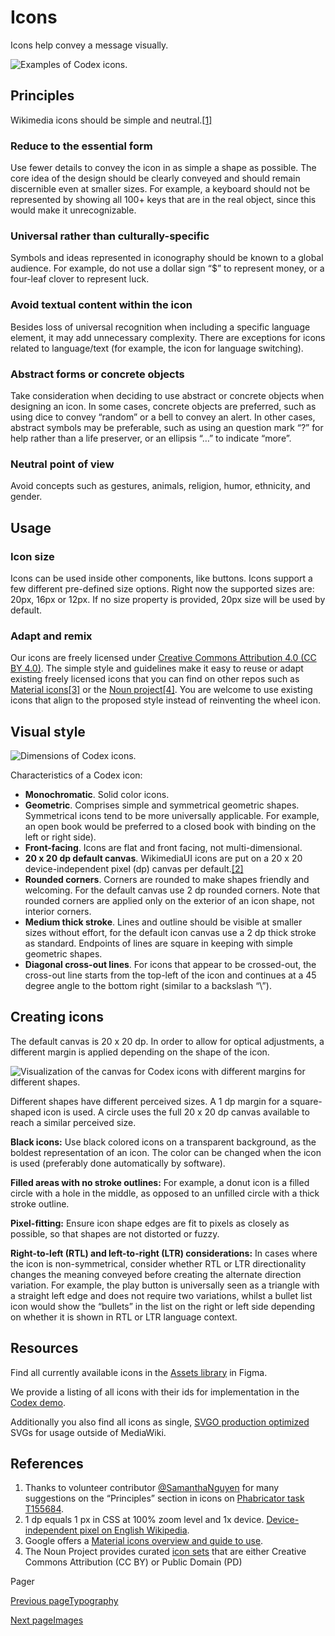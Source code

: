 # Icons [​](#icons)

Icons help convey a message visually.

![Examples of Codex icons.](/codex/main/assets/01_icons-sample.Da_upXE4.png)

## Principles [​](#principles)

Wikimedia icons should be simple and neutral.[\[1\]](#ref1)

### Reduce to the essential form [​](#reduce-to-the-essential-form)

Use fewer details to convey the icon in as simple a shape as possible. The core idea of the design should be clearly conveyed and should remain discernible even at smaller sizes. For example, a keyboard should not be represented by showing all 100+ keys that are in the real object, since this would make it unrecognizable.

### Universal rather than culturally-specific [​](#universal-rather-than-culturally-specific)

Symbols and ideas represented in iconography should be known to a global audience. For example, do not use a dollar sign “$” to represent money, or a four-leaf clover to represent luck.

### Avoid textual content within the icon [​](#avoid-textual-content-within-the-icon)

Besides loss of universal recognition when including a specific language element, it may add unnecessary complexity. There are exceptions for icons related to language/text (for example, the icon for language switching).

### Abstract forms or concrete objects [​](#abstract-forms-or-concrete-objects)

Take consideration when deciding to use abstract or concrete objects when designing an icon. In some cases, concrete objects are preferred, such as using dice to convey “random” or a bell to convey an alert. In other cases, abstract symbols may be preferable, such as using an question mark “?” for help rather than a life preserver, or an ellipsis “…” to indicate “more”.

### Neutral point of view [​](#neutral-point-of-view)

Avoid concepts such as gestures, animals, religion, humor, ethnicity, and gender.

## Usage [​](#usage)

### Icon size [​](#icon-size)

Icons can be used inside other components, like buttons. Icons support a few different pre-defined size options. Right now the supported sizes are: 20px, 16px or 12px. If no size property is provided, 20px size will be used by default.

### Adapt and remix [​](#adapt-and-remix)

Our icons are freely licensed under [Creative Commons Attribution 4.0 (CC BY 4.0)](https://creativecommons.org/licenses/by/4.0/). The simple style and guidelines make it easy to reuse or adapt existing freely licensed icons that you can find on other repos such as [Material icons](https://material.io/guidelines/style/icons.html)[\[3\]](#ref3) or the [Noun project](https://thenounproject.zendesk.com/hc/en-us/articles/200509798-What-licenses-do-you-use-)[\[4\]](#ref4). You are welcome to use existing icons that align to the proposed style instead of reinventing the wheel icon.

## Visual style [​](#visual-style)

![Dimensions of Codex icons.](/codex/main/assets/02_visual-style.B2Oxgzy-.png)

Characteristics of a Codex icon:

*   **Monochromatic**. Solid color icons.
*   **Geometric**. Comprises simple and symmetrical geometric shapes. Symmetrical icons tend to be more universally applicable. For example, an open book would be preferred to a closed book with binding on the left or right side).
*   **Front-facing**. Icons are flat and front facing, not multi-dimensional.
*   **20 x 20 dp default canvas**. WikimediaUI icons are put on a 20 x 20 device-independent pixel (dp) canvas per default.[\[2\]](#ref2)
*   **Rounded corners**. Corners are rounded to make shapes friendly and welcoming. For the default canvas use 2 dp rounded corners. Note that rounded corners are applied only on the exterior of an icon shape, not interior corners.
*   **Medium thick stroke**. Lines and outline should be visible at smaller sizes without effort, for the default icon canvas use a 2 dp thick stroke as standard. Endpoints of lines are square in keeping with simple geometric shapes.
*   **Diagonal cross-out lines**. For icons that appear to be crossed-out, the cross-out line starts from the top-left of the icon and continues at a 45 degree angle to the bottom right (similar to a backslash “\\”).

## Creating icons [​](#creating-icons)

The default canvas is 20 x 20 dp. In order to allow for optical adjustments, a different margin is applied depending on the shape of the icon.

![Visualization of the canvas for Codex icons with different margins for different shapes.](/codex/main/assets/03_creating-icons.JAdwQ0pp.png)

Different shapes have different perceived sizes. A 1 dp margin for a square-shaped icon is used. A circle uses the full 20 x 20 dp canvas available to reach a similar perceived size.

**Black icons:** Use black colored icons on a transparent background, as the boldest representation of an icon. The color can be changed when the icon is used (preferably done automatically by software).

**Filled areas with no stroke outlines:** For example, a donut icon is a filled circle with a hole in the middle, as opposed to an unfilled circle with a thick stroke outline.

**Pixel-fitting:** Ensure icon shape edges are fit to pixels as closely as possible, so that shapes are not distorted or fuzzy.

**Right-to-left (RTL) and left-to-right (LTR) considerations:** In cases where the icon is non-symmetrical, consider whether RTL or LTR directionality changes the meaning conveyed before creating the alternate direction variation. For example, the play button is universally seen as a triangle with a straight left edge and does not require two variations, whilst a bullet list icon would show the “bullets” in the list on the right or left side depending on whether it is shown in RTL or LTR language context.

## Resources [​](#resources)

Find all currently available icons in the [Assets library](https://www.figma.com/file/1lT9LKOK6wiHLnpraMjP3E/%E2%9D%96-Assets-(Icons%2C-Logos%2C-Illustrations)?node-id=3295-13631&t=XsJ03mZaUOTNMw9j-0) in Figma.

We provide a listing of all icons with their ids for implementation in the [Codex demo](./../icons/all-icons.html).

Additionally you also find all icons as single, [SVGO production optimized](https://www.mediawiki.org/wiki/Manual:Coding_conventions/SVG) SVGs for usage outside of MediaWiki.

## References [​](#references)

1.  Thanks to volunteer contributor [@SamanthaNguyen](https://phabricator.wikimedia.org/p/SamanthaNguyen/) for many suggestions on the “Principles” section in icons on [Phabricator task T155684](https://phabricator.wikimedia.org/T155684).
2.  1 dp equals 1 px in CSS at 100% zoom level and 1x device. [Device-independent pixel on English Wikipedia](https://en.wikipedia.org/wiki/Device-independent_pixel).
3.  Google offers a [Material icons overview and guide to use](https://material.io/guidelines/style/icons.html).
4.  The Noun Project provides curated [icon sets](https://thenounproject.zendesk.com/hc/en-us/articles/200509798-What-licenses-do-you-use-) that are either Creative Commons Attribution (CC BY) or Public Domain (PD)

Pager

[Previous pageTypography](/codex/main/style-guide/typography.html)

[Next pageImages](/codex/main/style-guide/images.html)
